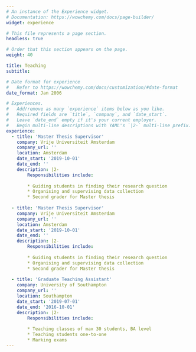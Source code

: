 ```yaml
---
# An instance of the Experience widget.
# Documentation: https://wowchemy.com/docs/page-builder/
widget: experience

# This file represents a page section.
headless: true

# Order that this section appears on the page.
weight: 40

title: Teaching
subtitle:

# Date format for experience
#   Refer to https://wowchemy.com/docs/customization/#date-format
date_format: Jan 2006

# Experiences.
#   Add/remove as many `experience` items below as you like.
#   Required fields are `title`, `company`, and `date_start`.
#   Leave `date_end` empty if it's your current employer.
#   Begin multi-line descriptions with YAML's `|2-` multi-line prefix.
experience:
  - title: 'Master Thesis Supervisor'
    company: Vrije Universiteit Amsterdam
    company_url: ''
    location: Amsterdam
    date_start: '2019-10-01'
    date_end: ''
    description: |2-
        Responsibilities include:
        
        * Guiding students in finding their research question
        * Organising and supervising data collection
        * Second grader for Master thesis
        
  - title: 'Master Thesis Supervisor'
    company: Vrije Universiteit Amsterdam
    company_url: ''
    location: Amsterdam
    date_start: '2019-10-01'
    date_end: ''
    description: |2-
        Responsibilities include:
        
        * Guiding students in finding their research question
        * Organising and supervising data collection
        * Second grader for Master thesis
        
  - title: 'Graduate Teaching Assistant'
    company: University of Southampton
    company_url: ''
    location: Southampton
    date_start: '2019-07-01'
    date_end: '2016-10-01'
    description: |2-
        Responsibilities include:
        
        * Teaching classes of max 30 students, BA level
        * Teaching students one-to-one
        * Marking exams
---
```

